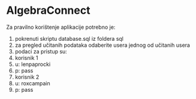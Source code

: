 # AlgebraConnect

Za pravilno korištenje aplikacije potrebno je:
1. pokrenuti skriptu database.sql iz foldera sql
2. za pregled učitanih podataka odaberite usera jednog od učitanih usera
3. podaci za pristup su: 
4. korisnik 1
5. u: lenpaprocki
6. p: pass
7. korisnik 2
8. u: roxcampain
9. p: pass

